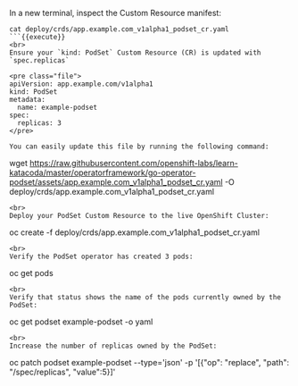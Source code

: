 In a new terminal, inspect the Custom Resource manifest:

```
cat deploy/crds/app.example.com_v1alpha1_podset_cr.yaml
```{{execute}}
<br>
Ensure your `kind: PodSet` Custom Resource (CR) is updated with `spec.replicas`

<pre class="file">
apiVersion: app.example.com/v1alpha1
kind: PodSet
metadata:
  name: example-podset
spec:
  replicas: 3
</pre>

You can easily update this file by running the following command:

```
wget https://raw.githubusercontent.com/openshift-labs/learn-katacoda/master/operatorframework/go-operator-podset/assets/app.example.com_v1alpha1_podset_cr.yaml -O deploy/crds/app.example.com_v1alpha1_podset_cr.yaml
```{{execute}}
<br>
Deploy your PodSet Custom Resource to the live OpenShift Cluster:

```
oc create -f deploy/crds/app.example.com_v1alpha1_podset_cr.yaml
```{{execute}}
<br>
Verify the PodSet operator has created 3 pods:

```
oc get pods
```{{execute}}
<br>
Verify that status shows the name of the pods currently owned by the PodSet:

```
oc get podset example-podset -o yaml
```{{execute}}
<br>
Increase the number of replicas owned by the PodSet:

```
oc patch podset example-podset --type='json' -p '[{"op": "replace", "path": "/spec/replicas", "value":5}]'
```{{execute}}
